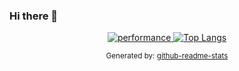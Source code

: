 ### Hi there 👋

<!--
**ismail9k/ismail9k** is a ✨ _special_ ✨ repository because its `README.md` (this file) appears on your GitHub profile.

Here are some ideas to get you started:

- 🔭 I’m currently working on ...
- 🌱 I’m currently learning ...
- 👯 I’m looking to collaborate on ...
- 🤔 I’m looking for help with ...
- 💬 Ask me about ...
- 📫 How to reach me: ...
- 😄 Pronouns: ...
- ⚡ Fun fact: ...
-->


<center>
  <a href="htpps://ismail9k.com">
    <img src="https://github-readme-stats.vercel.app/api?username=ismail9k&theme=vue-dark&show_icons=true&count_private=true" alt="performance" />
  </a>

  <a href="https://ismail9k.com">
    <img src="https://github-readme-stats.vercel.app/api/top-langs/?username=ismail9k&theme=vue-dark&layout=compact" alt="Top Langs" />
  </a>
  
  <small>Generated by: <a href="https://github.com/anuraghazra/github-readme-stats" traget="blank">github-readme-stats</a></small>
</cetner>
